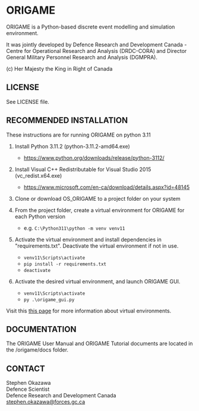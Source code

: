 # ORIGAME
ORIGAME is a Python-based discrete event modelling and simulation environment.

It was jointly developed by Defence Research and Development Canada - Centre for Operational Research and Analysis (DRDC-CORA) and Director General Military Personnel Research and Analysis (DGMPRA).

(c) Her Majesty the King in Right of Canada

## LICENSE
See LICENSE file.

## RECOMMENDED INSTALLATION

These instructions are for running ORIGAME on python 3.11 

1. Install Python 3.11.2 (python-3.11.2-amd64.exe)
	- https://www.python.org/downloads/release/python-3112/

2. Install Visual C++ Redistributable for Visual Studio 2015 (vc_redist.x64.exe)
	- https://www.microsoft.com/en-ca/download/details.aspx?id=48145

3. Clone or download OS_ORIGAME to a project folder on your system

4. From the project folder, create a virtual environment for ORIGAME for each Python version
	- e.g. `C:\Python311\python -m venv venv11`

5. Activate the virtual environment and install dependencies in "requirements.txt". Deactivate the virtual environment
if not in use.
	- `venv11\Scripts\activate`
	- `pip install -r requirements.txt`
	- `deactivate`

7. Activate the desired virtual environment, and launch ORIGAME GUI.
	- `venv11\Scripts\activate`
	- `py .\origame_gui.py`

Visit this [this page](https://packaging.python.org/en/latest/guides/installing-using-pip-and-virtual-environments/#activating-a-virtual-environment) for more information about virtual environments.

## DOCUMENTATION

The ORIGAME User Manual and ORIGAME Tutorial documents are located in the /origame/docs folder.

## CONTACT

Stephen Okazawa<br/>
Defence Scientist<br/>
Defence Research and Development Canada<br/>
stephen.okazawa@forces.gc.ca<br/>

